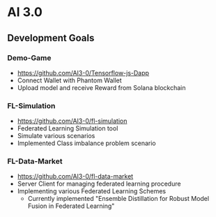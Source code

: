 # AI 3.0

## Development Goals
### Demo-Game
- https://github.com/AI3-0/Tensorflow-js-Dapp
- Connect Wallet with Phantom Wallet
- Upload model and receive Reward from Solana blockchain

### FL-Simulation
- https://github.com/AI3-0/fl-simulation
- Federated Learning Simulation tool
- Simulate various scenarios
- Implemented Class imbalance problem scenario

### FL-Data-Market
- https://github.com/AI3-0/fl-data-market
- Server Client for managing federated learning procedure
- Implementing various Federated Learning Schemes
    - Currently implemented "Ensemble Distillation for Robust Model Fusion in Federated Learning"
